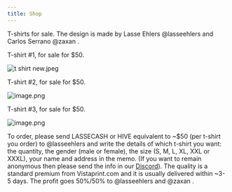 ```yaml
---
title: Shop
---
```


T-shirts for sale. The design is made by Lasse Ehlers @lasseehlers and Carlos Serrano @zaxan . 

T-shirt #1, for sale for $50.

![t shirt new.jpeg](https://images.hive.blog/DQmSjJAbAKwxYvrdFzF8kJYd2nCMas1D38GysoSE68Wc5zC/t%20shirt%20new.jpeg)

T-shirt #2, for sale for $50.

![image.png](https://images.hive.blog/DQmQu6tyxzup2KCC9WgjB2Ur24vS2eznNn35SMdarNujQw1/image.png)

T-shirt #3, for sale for $50.

![image.png](https://images.hive.blog/DQmSCZ391NAQcsE8Ss2sfL2q26mgBk8Apjer6Eb6mf4HtBv/image.png)

To order, please send LASSECASH or HIVE equivalent to ~$50 (per t-shirt you order) to @lasseehlers and write the details of which t-shirt you want: the quantity, the gender (male or female), the size (S, M, L, XL, XXL or XXXL), your name and address in the memo. (If you want to remain anonymous then please send the info in our [Discord](https://discord.gg/5JW2w9t)). The quality is a standard premium from Vistaprint.com and it is usually delivered within ~3-5 days. The profit goes 50%/50% to @lasseehlers and @zaxan . 
